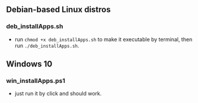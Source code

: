 ## Debian-based Linux distros

### deb_installApps.sh

- run `chmod +x deb_installApps.sh` to make it executable by terminal, then run `./deb_installApps.sh`.

## Windows 10

### win_installApps.ps1

- just run it by click and should work.
